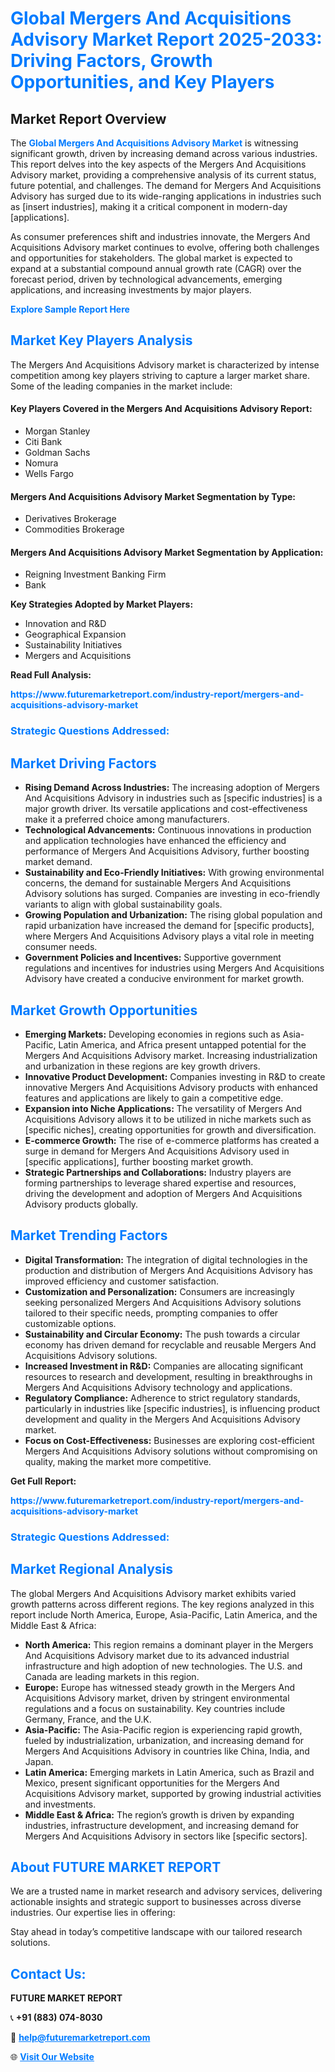 <h1 style="color: #007BFF;">Global Mergers And Acquisitions Advisory Market Report 2025-2033: Driving Factors, Growth Opportunities, and Key Players</h1>

<section id="overview">
<h2>Market Report Overview</h2>
<p>The <a href="https://www.futuremarketreport.com/industry-report/mergers-and-acquisitions-advisory-market" style="color: #007BFF; text-decoration: none;"><strong>Global Mergers And Acquisitions Advisory Market</strong></a> is witnessing significant growth, driven by increasing demand across various industries. This report delves into the key aspects of the Mergers And Acquisitions Advisory market, providing a comprehensive analysis of its current status, future potential, and challenges. The demand for Mergers And Acquisitions Advisory has surged due to its wide-ranging applications in industries such as [insert industries], making it a critical component in modern-day [applications].</p>
<p>As consumer preferences shift and industries innovate, the Mergers And Acquisitions Advisory market continues to evolve, offering both challenges and opportunities for stakeholders. The global market is expected to expand at a substantial compound annual growth rate (CAGR) over the forecast period, driven by technological advancements, emerging applications, and increasing investments by major players.</p>
</section>

<section id="overview">
<p><a href="https://www.futuremarketreport.com/request-sample/reportId=34608" style="color: #007BFF; text-decoration: none;"><strong>Explore Sample Report Here</strong></a></p>
</section>

<section id="key-players">
<h2 style="color: #007BFF;">Market Key Players Analysis</h2>
<p>The Mergers And Acquisitions Advisory market is characterized by intense competition among key players striving to capture a larger market share. Some of the leading companies in the market include:</p>
<h4>Key Players Covered in the Mergers And Acquisitions Advisory Report:</h4>
<ul><li>Morgan Stanley</li><li>Citi Bank</li><li>Goldman Sachs</li><li>Nomura</li><li>Wells Fargo</li></ul>
<h4>Mergers And Acquisitions Advisory Market Segmentation by Type:</h4>
<ul><li>Derivatives Brokerage</li><li>Commodities Brokerage</li></ul>

<h4>Mergers And Acquisitions Advisory Market Segmentation by Application:</h4>
<ul><li>Reigning Investment Banking Firm</li><li>Bank</li></ul>
<p><strong>Key Strategies Adopted by Market Players:</strong></p>
<ul>
<li>Innovation and R&D</li>
<li>Geographical Expansion</li>
<li>Sustainability Initiatives</li>
<li>Mergers and Acquisitions</li>
</ul>
</section>

<section>
<p><strong>Read Full Analysis: </strong></p><a href="https://www.futuremarketreport.com/industry-report/mergers-and-acquisitions-advisory-market" style="color: #007BFF; text-decoration: none;"><strong>https://www.futuremarketreport.com/industry-report/mergers-and-acquisitions-advisory-market</strong></a>
<h3 style="color: #007BFF;">Strategic Questions Addressed:</h3>
</section>

<section id="driving-factors">
<h2 style="color: #007BFF;">Market Driving Factors</h2>
<ul>
<li><strong>Rising Demand Across Industries:</strong> The increasing adoption of Mergers And Acquisitions Advisory in industries such as [specific industries] is a major growth driver. Its versatile applications and cost-effectiveness make it a preferred choice among manufacturers.</li>
<li><strong>Technological Advancements:</strong> Continuous innovations in production and application technologies have enhanced the efficiency and performance of Mergers And Acquisitions Advisory, further boosting market demand.</li>
<li><strong>Sustainability and Eco-Friendly Initiatives:</strong> With growing environmental concerns, the demand for sustainable Mergers And Acquisitions Advisory solutions has surged. Companies are investing in eco-friendly variants to align with global sustainability goals.</li>
<li><strong>Growing Population and Urbanization:</strong> The rising global population and rapid urbanization have increased the demand for [specific products], where Mergers And Acquisitions Advisory plays a vital role in meeting consumer needs.</li>
<li><strong>Government Policies and Incentives:</strong> Supportive government regulations and incentives for industries using Mergers And Acquisitions Advisory have created a conducive environment for market growth.</li>
</ul>
</section>

<section id="growth-opportunities">
<h2 style="color: #007BFF;">Market Growth Opportunities</h2>
<ul>
<li><strong>Emerging Markets:</strong> Developing economies in regions such as Asia-Pacific, Latin America, and Africa present untapped potential for the Mergers And Acquisitions Advisory market. Increasing industrialization and urbanization in these regions are key growth drivers.</li>
<li><strong>Innovative Product Development:</strong> Companies investing in R&D to create innovative Mergers And Acquisitions Advisory products with enhanced features and applications are likely to gain a competitive edge.</li>
<li><strong>Expansion into Niche Applications:</strong> The versatility of Mergers And Acquisitions Advisory allows it to be utilized in niche markets such as [specific niches], creating opportunities for growth and diversification.</li>
<li><strong>E-commerce Growth:</strong> The rise of e-commerce platforms has created a surge in demand for Mergers And Acquisitions Advisory used in [specific applications], further boosting market growth.</li>
<li><strong>Strategic Partnerships and Collaborations:</strong> Industry players are forming partnerships to leverage shared expertise and resources, driving the development and adoption of Mergers And Acquisitions Advisory products globally.</li>
</ul>
</section>

<section id="trending-factors">
<h2 style="color: #007BFF;">Market Trending Factors</h2>
<ul>
<li><strong>Digital Transformation:</strong> The integration of digital technologies in the production and distribution of Mergers And Acquisitions Advisory has improved efficiency and customer satisfaction.</li>
<li><strong>Customization and Personalization:</strong> Consumers are increasingly seeking personalized Mergers And Acquisitions Advisory solutions tailored to their specific needs, prompting companies to offer customizable options.</li>
<li><strong>Sustainability and Circular Economy:</strong> The push towards a circular economy has driven demand for recyclable and reusable Mergers And Acquisitions Advisory solutions.</li>
<li><strong>Increased Investment in R&D:</strong> Companies are allocating significant resources to research and development, resulting in breakthroughs in Mergers And Acquisitions Advisory technology and applications.</li>
<li><strong>Regulatory Compliance:</strong> Adherence to strict regulatory standards, particularly in industries like [specific industries], is influencing product development and quality in the Mergers And Acquisitions Advisory market.</li>
<li><strong>Focus on Cost-Effectiveness:</strong> Businesses are exploring cost-efficient Mergers And Acquisitions Advisory solutions without compromising on quality, making the market more competitive.</li>
</ul>
</section>

<section>
<p><strong>Get Full Report: </strong></p><a href="https://www.futuremarketreport.com/industry-report/mergers-and-acquisitions-advisory-market" style="color: #007BFF; text-decoration: none;"><strong>https://www.futuremarketreport.com/industry-report/mergers-and-acquisitions-advisory-market</strong></a>
<h3 style="color: #007BFF;">Strategic Questions Addressed:</h3>
</section>


<section id="regional-analysis">
<h2 style="color: #007BFF;">Market Regional Analysis</h2>
<p>The global Mergers And Acquisitions Advisory market exhibits varied growth patterns across different regions. The key regions analyzed in this report include North America, Europe, Asia-Pacific, Latin America, and the Middle East & Africa:</p>
<ul>
<li><strong>North America:</strong> This region remains a dominant player in the Mergers And Acquisitions Advisory market due to its advanced industrial infrastructure and high adoption of new technologies. The U.S. and Canada are leading markets in this region.</li>
<li><strong>Europe:</strong> Europe has witnessed steady growth in the Mergers And Acquisitions Advisory market, driven by stringent environmental regulations and a focus on sustainability. Key countries include Germany, France, and the U.K.</li>
<li><strong>Asia-Pacific:</strong> The Asia-Pacific region is experiencing rapid growth, fueled by industrialization, urbanization, and increasing demand for Mergers And Acquisitions Advisory in countries like China, India, and Japan.</li>
<li><strong>Latin America:</strong> Emerging markets in Latin America, such as Brazil and Mexico, present significant opportunities for the Mergers And Acquisitions Advisory market, supported by growing industrial activities and investments.</li>
<li><strong>Middle East & Africa:</strong> The region’s growth is driven by expanding industries, infrastructure development, and increasing demand for Mergers And Acquisitions Advisory in sectors like [specific sectors].</li>
</ul>
</section>

<footer>
<h2 style="color: #007BFF;">About FUTURE MARKET REPORT</h2>
<p>We are a trusted name in market research and advisory services, delivering actionable insights and strategic support to businesses across diverse industries. Our expertise lies in offering:</p>

<p>Stay ahead in today’s competitive landscape with our tailored research solutions.</p>

<h2 style="color: #007BFF;">Contact Us:</h2>
<p><strong>FUTURE MARKET REPORT</strong></p>
<p>📞 <strong>+91 (883) 074-8030</strong></p>
<p>📧 <strong><a href="mailto:help@futuremarketreport.com" style="color: #007BFF;">help@futuremarketreport.com</a></strong></p>
<p>🌐 <strong><a href="https://www.futuremarketreport.com/" style="color: #007BFF;">Visit Our Website</a></strong></p>
</footer>